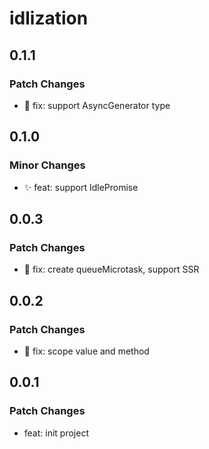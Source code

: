 # idlization

## 0.1.1

### Patch Changes

- 🐛 fix: support AsyncGenerator type

## 0.1.0

### Minor Changes

- ✨ feat: support IdlePromise

## 0.0.3

### Patch Changes

- 🐛 fix: create queueMicrotask, support SSR

## 0.0.2

### Patch Changes

- 🐛 fix: scope value and method

## 0.0.1

### Patch Changes

- feat: init project
